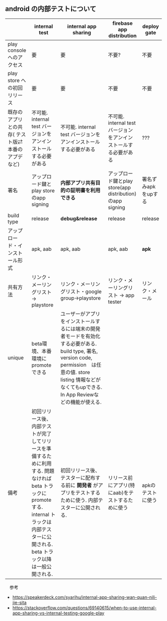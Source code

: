 ## android の内部テストについて

||internal test|internal app sharing|firebase app distribution|deploy gate|
|---|---|---|---|---|
play console へのアクセス|要|要|不要?|不要|
play store への初回リリース|要|要|不要|不要|
|既存のアプリとの共存( テスト版⇄本番のアプデなど)|不可能. internal test バージョンをアンインストールする必要がある|不可能. internal test バージョンをアンインストールする必要がある|不可能. internal test バージョンをアンインストールする必要がある|???|
|署名|アップロード鍵とplay storeのapp signing|__内部アプリ共有目的の証明書を利用できる__|アップロード鍵とplay store(app distribution)のapp signing|署名ずみapkをupする|
|build type|release|__debug&release__|release|release|
| アップロード・インストール形式|apk, aab|apk, aab| apk, aab | __apk__|
|共有方法|リンク・メーリングリスト→ playstore|リンク・メーリングリスト・google group→playstore|リンク・メーリングリスト -> app tester|リンク・メール|
|unique|beta環境、本番環境に　promoteできる|ユーザーがアプリをインストールするには端末の開発者モードを有効化する必要がある. build type, 署名, version code, permission　は任意の値. store listing 情報などがなくてもupできる. In App Reviewなどの機能が使える.||
|備考|初回リリース後、内部テストが完了してリリースを準備するために利用する. 問題なければbeta トラックにpromoteする. internal トラックは内部テスターに公開される. beta トラック以降は一般公開される.|初回リリース後、テスターに配布する前に __開発者__ がアプリをテストするために使う. 内部テスターに公開される.|リリース前にアプリ(特にaab)をテストするために使う|apkのテストに使う|


　参考
- https://speakerdeck.com/syarihu/internal-app-sharing-wan-quan-nili-jie-sita
- https://stackoverflow.com/questions/69140615/when-to-use-internal-app-sharing-vs-internal-testing-google-play
